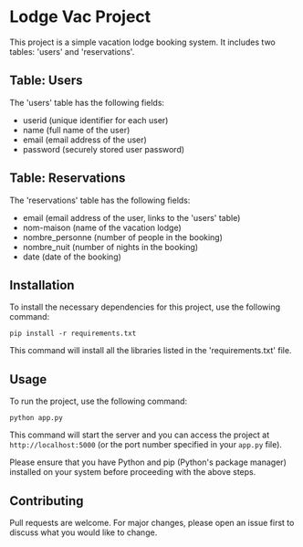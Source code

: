 # Lodge Vac Project

This project is a simple vacation lodge booking system. It includes two tables: 'users' and 'reservations'.

## Table: Users

The 'users' table has the following fields:
- userid (unique identifier for each user)
- name (full name of the user)
- email (email address of the user)
- password (securely stored user password)

## Table: Reservations

The 'reservations' table has the following fields:
- email (email address of the user, links to the 'users' table)
- nom-maison (name of the vacation lodge)
- nombre_personne (number of people in the booking)
- nombre_nuit (number of nights in the booking)
- date (date of the booking)

## Installation

To install the necessary dependencies for this project, use the following command:

```
pip install -r requirements.txt
```

This command will install all the libraries listed in the 'requirements.txt' file.

## Usage

To run the project, use the following command:

```
python app.py
```

This command will start the server and you can access the project at `http://localhost:5000` (or the port number specified in your `app.py` file).

Please ensure that you have Python and pip (Python's package manager) installed on your system before proceeding with the above steps.

## Contributing

Pull requests are welcome. For major changes, please open an issue first to discuss what you would like to change.


